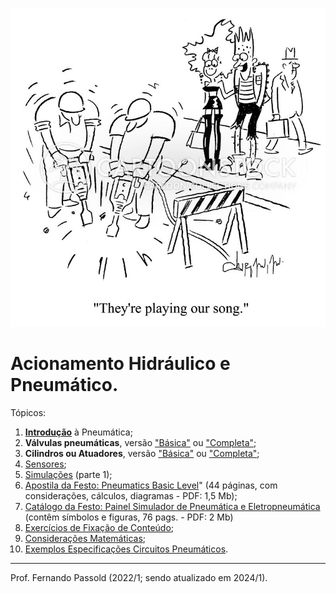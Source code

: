![music-our_song-special_songs-jackhammer-workmen-alternative_music-vsh0278_low](figuras/music-our_song-special_songs-jackhammer-workmen-alternative_music-vsh0278_low.jpeg)

# Acionamento Hidráulico e Pneumático.

Tópicos:

1. [**Introdução**](https://fpassold.github.io/Pneumatica/intro_pneumatica.html) à Pneumática;
2. **Válvulas pneumáticas**, versão ["Básica"](https://fpassold.github.io/Pneumatica/valvulas_basic.html) ou ["Completa"](https://fpassold.github.io/Pneumatica/valvulas.html);
3. **Cilindros ou Atuadores**, versão ["Básica"](https://fpassold.github.io/Pneumatica/cilindros_basic.html) ou ["Completa"](https://fpassold.github.io/Pneumatica/cilindros.html);
4. [Sensores](https://fpassold.github.io/Pneumatica/sensores.html);
5. [Simulações](https://fpassold.github.io/Pneumatica/simulacao_01.html) (parte 1);
6. [Apostila da Festo: Pneumatics Basic Level](Festo_Workbook_TP_101-Pneumatics_Basic_Level.pdf)" (44 páginas, com considerações, cálculos, diagramas - PDF: 1,5 Mb);
7. [Catálogo da Festo: Painel Simulador de Pneumática e Eletropneumática](Painel_Simulador_Pneumatica_Eletropneumatica.pdf) (contêm símbolos e figuras, 76 pags. - PDF: 2 Mb)
8. [Exercícios de Fixação de Conteúdo](https://fpassold.github.io/Pneumatica/exercicios_2.html);
9. [Considerações Matemáticas](https://fpassold.github.io/Pneumatica/calculos_pneumo.html);
10. [Exemplos Especificações Circuitos Pneumáticos](https://fpassold.github.io/Pneumatica/exercicios_1.html).

------

Prof. Fernando Passold (2022/1; sendo atualizado em 2024/1).